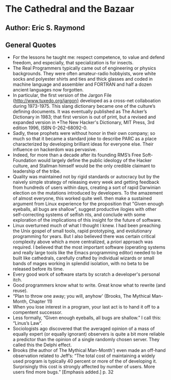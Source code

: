 # The Cathedral and the Bazaar

## Author: Eric S. Raymond

## General Quotes

- For the lessons he taught me: respect competence, to value and defend freedom, and especially, that specialization is for insects.
- The Real Programmers typically came out of engineering or physics backgrounds. They were often amateur-radio hobbyists, wore white socks and polyester shirts and ties and thick glasses and coded in machine language and assembler and FORTRAN and half a dozen ancient languages now forgotten.
- In particular, the first version of the Jargon File (http://www.tuxedo.org/jargon} developed as a cross-net collaboation during 1973-1975. This slang dictionary became one of the culture’s defining documents. It was eventually published as The Acker’s Dictionary in 1983; that first version is out of print, but a revised and expanded version in *The New Hacker's Dictionary, MIT Press, 3rd edition 1996, ISBN 0-262-68092-0.
- Sadly, these prophets were without honor in their own company; so much so that it became a standard joke to describe PARC as a place characterized by developing brilliant ideas for everyone else. Their influence on hackerdom was pervasive.
- Indeed, for more than a decade after its founding RMS’s Free Soft-Foundation would largely define the public ideology of the Hacker culture, and Stallman himself would be the only credible claimant to leadership of the tribe.
- Quality was maintained not by rigid standards or autocracy but by the naively simple strategy of releasing every week and getting feedback from hundreds of users within days, creating a sort of rapid Darwinian election on the mutations introduced by developers. To the amazement of almost everyone, this worked quite well. then make a sustained argument from Linux experience for the proposition that "Given enough eyeballs, all bugs are shallow”, suggest productive ilogies with other self-correcting systems of selfish nts, and conclude with some exploration of the implications of this insight for the future of software.
- Linux overturned much of what I thought I knew. I had been preaching the Unix gospel of small tools, rapid prototyping, and evolutionary programming for years. But I also believed there was certain critical complexity above which a more centralized, a *priori* approach was required. I believed that the most important software (operating systems and really large tools like the Emacs programming editor) needed to be built like cathedrals, carefully crafted by individual wizards or small bands of mages working in splendid isolation, with no beta to be released before its time.
- Every good work of software starts by scratch a developer's personal itch.
- Good programmers know what to write. Great know what to rewrite (and reuse).
- “Plan to throw one away; you will, anyhow' (Brooks, The Mythical Man-Month, Chapter 11)
- When you lose interest in a program, your last act is to hand it off to a compentent successor.
- Less formally, “Given enough eyeballs, all bugs are shallow.” I call this: “Linus’s Law”.
- Sociologists ago discovered that the averaged opinion of a mass of equally expert (or equally ignorant) observers is quite a bit more reliable a predictor than the opinion of a single randomly chosen server. They called this the Delphi effect. 
- Brooks (the author of The Mythical Man-Month') even made an off-hand observation related to Jeff’s: “The total cost of maintaining a widely used program is typically 40 percent or more of the of developing it. Surprisingly this cost is strongly affected by number of users. More users find more bugs.” [Emphasis added.]
p. 32
